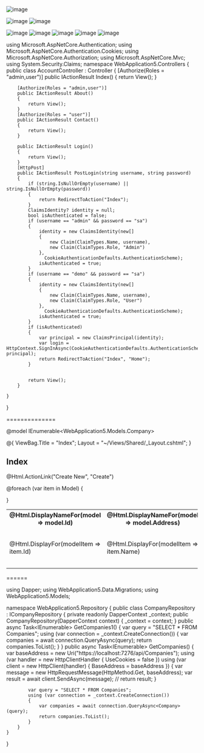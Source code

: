![image](https://github.com/rajneeshprakashhajela/MicroservicesArchitecture/assets/43515480/a41880dc-744a-4232-a940-3d30bf9041b6)

![image](https://github.com/rajneeshprakashhajela/MicroservicesArchitecture/assets/43515480/39160b01-e0bb-4e9d-b534-21f9e99a1e15)
![image](https://github.com/rajneeshprakashhajela/MicroservicesArchitecture/assets/43515480/785b167f-9e7b-4f0f-a4f0-3a98798a7322)

![image](https://github.com/rajneeshprakashhajela/MicroservicesArchitecture/assets/43515480/0c89ec31-48b9-41d0-aab3-1e7781951c76)
![image](https://github.com/rajneeshprakashhajela/MicroservicesArchitecture/assets/43515480/609c6a81-2a75-4843-8675-c78d13605e39)
![image](https://github.com/rajneeshprakashhajela/MicroservicesArchitecture/assets/43515480/c3a38801-f224-44a6-bcb1-db6f0d14b265)
![image](https://github.com/rajneeshprakashhajela/MicroservicesArchitecture/assets/43515480/c162f666-fd30-4332-b393-5b4979befddb)
![image](https://github.com/rajneeshprakashhajela/MicroservicesArchitecture/assets/43515480/c6a1308b-5287-471b-864a-786837cacacb)


using Microsoft.AspNetCore.Authentication;
using Microsoft.AspNetCore.Authentication.Cookies;
using Microsoft.AspNetCore.Authorization;
using Microsoft.AspNetCore.Mvc;
using System.Security.Claims;
namespace WebApplication5.Controllers
{
    public class AccountController : Controller
    {
        [Authorize(Roles = "admin,user")]
        public IActionResult Index()
        {
            return View();
        }

        [Authorize(Roles = "admin,user")]
        public IActionResult About()
        {
            return View();
        }
        [Authorize(Roles = "user")]
        public IActionResult Contact()
        {
            return View();
        }

        public IActionResult Login()
        {
            return View();
        }
        [HttpPost]
        public IActionResult PostLogin(string username, string password)
        {
            if (string.IsNullOrEmpty(username) || string.IsNullOrEmpty(password))
            {
                return RedirectToAction("Index");
            }
            ClaimsIdentity? identity = null;
            bool isAuthenticated = false;
            if (username == "admin" && password == "sa")
            {
                identity = new ClaimsIdentity(new[]
                {
                    new Claim(ClaimTypes.Name, username),
                    new Claim(ClaimTypes.Role, "Admin")
                },
                  CookieAuthenticationDefaults.AuthenticationScheme);
                isAuthenticated = true;
            }
            if (username == "demo" && password == "sa")
            {
                identity = new ClaimsIdentity(new[]
                {
                    new Claim(ClaimTypes.Name, username),
                    new Claim(ClaimTypes.Role, "User")
                },
                  CookieAuthenticationDefaults.AuthenticationScheme);
                isAuthenticated = true;
            }
            if (isAuthenticated)
            {
                var principal = new ClaimsPrincipal(identity);
                var login = HttpContext.SignInAsync(CookieAuthenticationDefaults.AuthenticationScheme, principal);
                return RedirectToAction("Index", "Home");
            }


            return View();
        }

    }
}

==============

@model IEnumerable<WebApplication5.Models.Company>

@{
    ViewBag.Title = "Index";
    Layout = "~/Views/Shared/_Layout.cshtml";
}

<h2>Index</h2>

<p>
    @Html.ActionLink("Create New", "Create")
</p>
<table class="table">
    <tr>
        <th>
            @Html.DisplayNameFor(model => model.Id)
        </th>
        <th>
            @Html.DisplayNameFor(model => model.Address)
        </th>
        <th></th>
    </tr>

@foreach (var item in Model) {
    <tr>
        <td>
            @Html.DisplayFor(modelItem => item.Id)
        </td>
        <td>
            @Html.DisplayFor(modelItem => item.Name)
        </td>
        <td>
            @Html.ActionLink("Edit", "Edit", new { id=item.Id }) |
            @Html.ActionLink("Details", "Details", new { id=item.Name  }) |
        </td>
    </tr>
}

</table>

======

using Dapper;
using WebApplication5.Data.Migrations;
using WebApplication5.Models;

namespace WebApplication5.Repository
{
    public class CompanyRepository : ICompanyRepository
    {
        private readonly DapperContext _context;
        public CompanyRepository(DapperContext context)
        {
            _context = context;
        }
        public async Task<IEnumerable<Company>> GetCompanies1()
        {
            var query = "SELECT * FROM Companies";
            using (var connection = _context.CreateConnection())
            {
                var companies = await connection.QueryAsync<Company>(query);
                return companies.ToList();
            }
        }
        public async Task<IEnumerable<Company>> GetCompanies()
        {
            var baseAddress = new Uri("https://localhost:7276/api/Companies");
            using (var handler = new HttpClientHandler { UseCookies = false })
            using (var client = new HttpClient(handler) { BaseAddress = baseAddress })
            {
                var message = new HttpRequestMessage(HttpMethod.Get, baseAddress);
                var result = await client.SendAsync(message);
                // return result;
            }

            var query = "SELECT * FROM Companies";
            using (var connection = _context.CreateConnection())
            {
                var companies = await connection.QueryAsync<Company>(query);
                return companies.ToList();
            }
        }
    }
}

    


